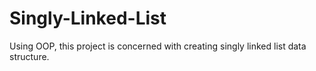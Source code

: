 # Singly-Linked-List
Using OOP, this project is concerned with creating singly linked list data structure. 
